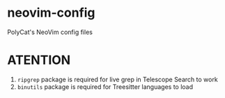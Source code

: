 # neovim-config

PolyCat's NeoVim config files

# ATENTION
1. `ripgrep` package is required for live grep in Telescope Search to work
2. `binutils` package is required for Treesitter languages to load

